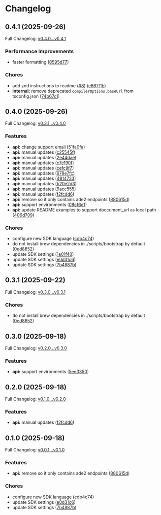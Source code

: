 # Changelog

## 0.4.1 (2025-09-26)

Full Changelog: [v0.4.0...v0.4.1](https://github.com/landing-ai/ade-typescript/compare/v0.4.0...v0.4.1)

### Performance Improvements

* faster formatting ([8595d77](https://github.com/landing-ai/ade-typescript/commit/8595d77a9c81ebd70f49bca86a013979965abc7f))


### Chores

* add zod instructions to readme ([#8](https://github.com/landing-ai/ade-typescript/issues/8)) ([e867f1b](https://github.com/landing-ai/ade-typescript/commit/e867f1b18f45d3fcfd70faff703b5f93f84cf470))
* **internal:** remove deprecated `compilerOptions.baseUrl` from tsconfig.json ([74b67c1](https://github.com/landing-ai/ade-typescript/commit/74b67c1606b7fbd2ad8e936c0cb677a068b6bf2e))

## 0.4.0 (2025-09-26)

Full Changelog: [v0.3.1...v0.4.0](https://github.com/landing-ai/ade-typescript/compare/v0.3.1...v0.4.0)

### Features

* **api:** change support email ([51fa0fa](https://github.com/landing-ai/ade-typescript/commit/51fa0fa845cd1e31d5767c0a2d0a16ef22e9d83c))
* **api:** manual updates ([c25545f](https://github.com/landing-ai/ade-typescript/commit/c25545fd871d4b43cb621a73ae8a13b77056d1b4))
* **api:** manual updates ([2e44dae](https://github.com/landing-ai/ade-typescript/commit/2e44dae48cac2304cf2fc7e8b8191d92c1bf9b5d))
* **api:** manual updates ([c7e190f](https://github.com/landing-ai/ade-typescript/commit/c7e190f3644e7d558c4d58b03e5cc6f265195ce0))
* **api:** manual updates ([cefc9f7](https://github.com/landing-ai/ade-typescript/commit/cefc9f7d10326671b6a70bc121f4048432839c48))
* **api:** manual updates ([978e7fc](https://github.com/landing-ai/ade-typescript/commit/978e7fc9411b62f5f724057506938d99d76ed575))
* **api:** manual updates ([4814733](https://github.com/landing-ai/ade-typescript/commit/481473320cd5c8f4098e9203e75e052eaf39574e))
* **api:** manual updates ([b20e2d3](https://github.com/landing-ai/ade-typescript/commit/b20e2d32b26756c3cb6e5c9d873fcb8d550b82be))
* **api:** manual updates ([9acc555](https://github.com/landing-ai/ade-typescript/commit/9acc55508e86711b496dd337d3e08a2757fc70d1))
* **api:** manual updates ([f2fcdd6](https://github.com/landing-ai/ade-typescript/commit/f2fcdd643f827706d670172eb1b5ee0e70f43cca))
* **api:** remove so it only contains ade2 endpoints ([880615d](https://github.com/landing-ai/ade-typescript/commit/880615d006370f89806cc16e26d8c6be7d1f2f76))
* **api:** support environments ([08cf6e1](https://github.com/landing-ai/ade-typescript/commit/08cf6e1790c094d682c5ed087a42f05db2f51805))
* **api:** update README examples to support doccument_url as local path ([406d709](https://github.com/landing-ai/ade-typescript/commit/406d709453b42d12adc347cce542e9c55df15022))


### Chores

* configure new SDK language ([cdb4c74](https://github.com/landing-ai/ade-typescript/commit/cdb4c741c164bb0932bc2225ea1f5495cda4a16e))
* do not install brew dependencies in ./scripts/bootstrap by default ([0ed8852](https://github.com/landing-ai/ade-typescript/commit/0ed8852337ed3f07d13797f720361e306bda90cb))
* update SDK settings ([1e01f40](https://github.com/landing-ai/ade-typescript/commit/1e01f40136037955835a30b5e222a82db2eee395))
* update SDK settings ([e0d31c6](https://github.com/landing-ai/ade-typescript/commit/e0d31c6df37c89a42f59623385e343ae06ec8506))
* update SDK settings ([7b4887b](https://github.com/landing-ai/ade-typescript/commit/7b4887bc632a817674ce4e94733105b30677b59f))

## 0.3.1 (2025-09-22)

Full Changelog: [v0.3.0...v0.3.1](https://github.com/landing-ai/ade-typescript/compare/v0.3.0...v0.3.1)

### Chores

* do not install brew dependencies in ./scripts/bootstrap by default ([0ed8852](https://github.com/landing-ai/ade-typescript/commit/0ed8852337ed3f07d13797f720361e306bda90cb))

## 0.3.0 (2025-09-18)

Full Changelog: [v0.2.0...v0.3.0](https://github.com/landing-ai/ade-typescript/compare/v0.2.0...v0.3.0)

### Features

* **api:** support environments ([5ee3350](https://github.com/landing-ai/ade-typescript/commit/5ee33500ad71b1a449a1f6ca96b26276faaa29ca))

## 0.2.0 (2025-09-18)

Full Changelog: [v0.1.0...v0.2.0](https://github.com/landing-ai/ade-typescript/compare/v0.1.0...v0.2.0)

### Features

* **api:** manual updates ([f2fcdd6](https://github.com/landing-ai/ade-typescript/commit/f2fcdd643f827706d670172eb1b5ee0e70f43cca))

## 0.1.0 (2025-09-18)

Full Changelog: [v0.0.1...v0.1.0](https://github.com/landing-ai/ade-typescript/compare/v0.0.1...v0.1.0)

### Features

* **api:** remove so it only contains ade2 endpoints ([880615d](https://github.com/landing-ai/ade-typescript/commit/880615d006370f89806cc16e26d8c6be7d1f2f76))


### Chores

* configure new SDK language ([cdb4c74](https://github.com/landing-ai/ade-typescript/commit/cdb4c741c164bb0932bc2225ea1f5495cda4a16e))
* update SDK settings ([e0d31c6](https://github.com/landing-ai/ade-typescript/commit/e0d31c6df37c89a42f59623385e343ae06ec8506))
* update SDK settings ([7b4887b](https://github.com/landing-ai/ade-typescript/commit/7b4887bc632a817674ce4e94733105b30677b59f))
